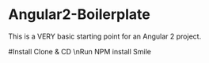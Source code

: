 # Angular2-Boilerplate
This is a VERY basic starting point for an Angular 2 project. 

#Install
Clone & CD
\nRun NPM install
Smile
